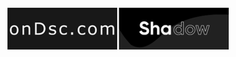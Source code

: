 <a href="https://ondsc.com"><img src="ondsc.png" width="49%"></a>
<a href="https://top.gg/bot/719434143460753488"><img src="shadow.png" width="49%"></a>
